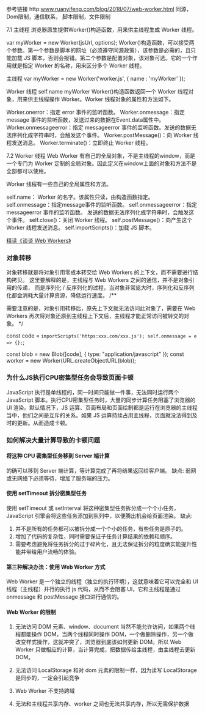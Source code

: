  参考链接 http:www.ruanyifeng.com/blog/2018/07/web-worker.html
 同源， Dom限制，通信联系， 脚本限制，文件限制

 7.1 主线程
 浏览器原生提供Worker()构造函数，用来供主线程生成 Worker 线程。


var myWorker = new Worker(jsUrl, options);
 Worker()构造函数，可以接受两个参数。第一个参数是脚本的网址（必须遵守同源政策），该参数是必需的，且只能加载 JS 脚本，否则会报错。第二个参数是配置对象，该对象可选。它的一个作用就是指定 Worker 的名称，用来区分多个 Worker 线程。


  主线程
var myWorker = new Worker('worker.js', { name : 'myWorker' });

  Worker 线程
self.name  myWorker
 Worker()构造函数返回一个 Worker 线程对象，用来供主线程操作 Worker。Worker 线程对象的属性和方法如下。

 Worker.onerror：指定 error 事件的监听函数。
 Worker.onmessage：指定 message 事件的监听函数，发送过来的数据在Event.data属性中。
 Worker.onmessageerror：指定 messageerror 事件的监听函数。发送的数据无法序列化成字符串时，会触发这个事件。
 Worker.postMessage()：向 Worker 线程发送消息。
 Worker.terminate()：立即终止 Worker 线程。

 7.2 Worker 线程
 Web Worker 有自己的全局对象，不是主线程的window，而是一个专门为 Worker 定制的全局对象。因此定义在window上面的对象和方法不是全部都可以使用。

 Worker 线程有一些自己的全局属性和方法。

 self.name： Worker 的名字。该属性只读，由构造函数指定。
 self.onmessage：指定message事件的监听函数。
 self.onmessageerror：指定 messageerror 事件的监听函数。
 发送的数据无法序列化成字符串时，会触发这个事件。
 self.close()：关闭 Worker 线程。
 self.postMessage()：向产生这个 Worker 线程发送消息。
 self.importScripts()：加载 JS 脚本。


 [精读《谈谈 Web Workers》](https:zhuanlan.zhihu.com/p/47326066)
 ### 对象转移
 对象转移就是将对象引用零成本转交给 Web Workers 的上下文，而不需要进行结构拷贝。
 这里要解释的是，主线程与 Web Workers 之间的通信，并不是对象引用的传递，
 而是序列化 / 反序列化的过程，当对象非常庞大时，序列化和反序列化都会消耗大量计算资源，降低运行速度。
/**

 需要注意的是，对象引用转移后，原先上下文就无法访问此对象了，需要在 Web Workers 再次将对象还原到主线程上下文后，主线程才能正常访问被转交的对象。
 */

const code = `
  importScripts('https:xxx.com/xxx.js');
  self.onmessage = e => {};
`;

const blob = new Blob([code], { type: "application/javascript" });
const worker = new Worker(URL.createObjectURL(blob));

<!-- https://zhuanlan.zhihu.com/p/29165800 -->

### 为什么JS执行CPU密集型任务会导致页面卡顿
JavaScript 执行是单线程的，同一时间只能做一件事，无法同时运行两个 JavaScript 脚本。执行CPU密集型任务时，大量的同步计算任务阻塞了浏览器的 UI 渲染。默认情况下，JS 运算、页面布局和页面绘制都是运行在浏览器的主线程当中，他们之间是互斥的关系。如果 JS 运算持续占用主线程，页面就没法得到及时的更新。从而造成卡顿。

### 如何解决大量计算导致的卡顿问题

#### 将这种 CPU 密集型任务移到 Server 端计算

的确可以移到 Server 端计算，等计算完成了再将结果返回给客户端。
缺点: 弱网或无网络下必须等待，增加了服务端的压力。

#### 使用 setTimeout 拆分密集型任务

使用 setTimeout 或 setInterval 将这种密集型任务拆分成一个个小任务，JavaScript 引擎会将这些任务添加到队列中，以便腾出机会给页面渲染。
缺点:
1. 并不是所有的任务都可以被拆分成一个个小的任务，有些任务是原子的。
2. 增加了代码的复杂性，同时需要保证子任务计算结果的依赖和顺序。
3. 需要考虑避免将任务拆分的过于碎片化，且无法保证拆分的粒度确实能提升性能并带给用户流畅的体验。

#### 第三种解决办法：使用 Web Worker 方式

Web Worker 是一个独立的线程（独立的执行环境），这就意味着它可以完全和 UI 线程（主线程）并行的执行 js 代码，从而不会阻塞 UI，它和主线程是通过 onmessage 和 postMessage 接口进行通信的。
#### Web Worker 的限制
1. 无法访问 DOM 元素、window、document
当然不能允许访问，如果两个线程都能操作 DOM，当两个线程同时操作 DOM，一个做删除操作，另一个做改变样式操作，这就冲突了，浏览器到底该如何更新 DOM。所以 Web Worker 只做相应的计算，当计算完成，把数据传给主线程，由主线程去更新 DOM。

2. 无法访问 LocalStorage
和对 dom 元素的限制一样，因为读写 LocalStorage 是同步的，一定会引起竞争

3. Web Worker 不支持跨域

4. 无法和主线程共享内存、worker 之间也无法共享内存，所以无需保护数据
